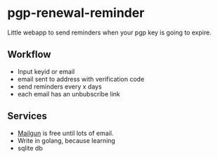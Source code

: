 # pgp-renewal-reminder

Little webapp to send reminders when your pgp key is going to expire.

## Workflow
* Input keyid or email
* email sent to address with verification code
* send reminders every x days
* each email has an unbubscribe link

## Services
* [Mailgun](mailgun.com) is free until lots of email.
* Write in golang, because learning
* sqlite db
